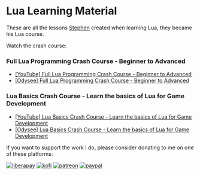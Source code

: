 # Lua Learning Material

These are all the lessons [Stephen](https://github.com/WeebNetsu) created when learning Lua, they became his Lua course.

Watch the crash course:

### Full Lua Programming Crash Course - Beginner to Advanced

- [[YouTube] Full Lua Programming Crash Course - Beginner to Advanced](https://youtu.be/1srFmjt1Ib0)
- [[Odysee] Full Lua Programming Crash Course - Beginner to Advanced](https://odysee.com/@stevesteacher:0/lua-crash-course:d?r=B9JfZ7wuBKSwBg3uShCNc3kUWcFtu2gH)

### Lua Basics Crash Course - Learn the basics of Lua for Game Development

- [[YouTube] Lua Basics Crash Course - Learn the basics of Lua for Game Development](https://youtu.be/zDKK_1hxW_o)
- [[Odysee] Lua Basics Crash Course - Learn the basics of Lua for Game Development](https://odysee.com/@stevesteacher:0/lua-basics-crash-course:3?r=B9JfZ7wuBKSwBg3uShCNc3kUWcFtu2gH)

If you want to support the work I do, please consider donating to me on one of these platforms:

[<img alt="liberapay" src="https://img.shields.io/badge/-LiberaPay-EBC018?style=flat-square&logo=liberapay&logoColor=white" />](https://liberapay.com/stevesteacher/)
[<img alt="kofi" src="https://img.shields.io/badge/-Kofi-7648BB?style=flat-square&logo=ko-fi&logoColor=white" />](https://ko-fi.com/stevesteacher)
[<img alt="patreon" src="https://img.shields.io/badge/-Patreon-F43F4B?style=flat-square&logo=patreon&logoColor=white" />](https://www.patreon.com/Stevesteacher)
[<img alt="paypal" src="https://img.shields.io/badge/-PayPal-0c1a55?style=flat-square&logo=paypal&logoColor=white" />](https://www.paypal.com/donate/?hosted_button_id=P9V2M4Q6WYHR8)
